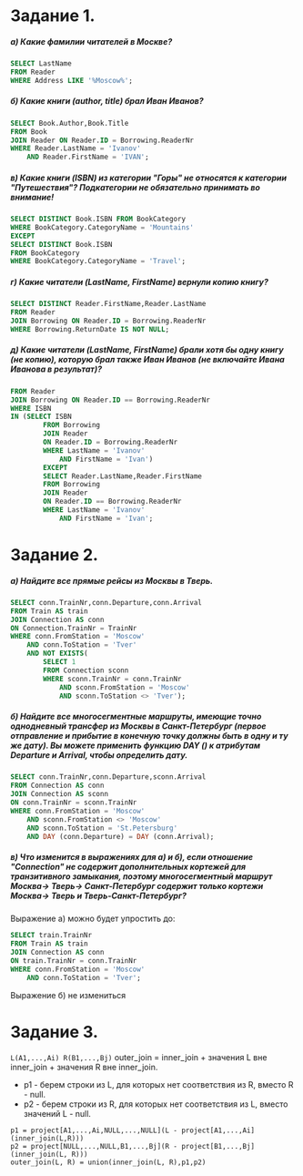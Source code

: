 ﻿# Задание 1.
##### а) Какие фамилии читателей в Москве?
```sql
SELECT LastName 
FROM Reader 
WHERE Address LIKE '%Moscow%';
```
##### б) Какие книги (author, title) брал Иван Иванов?
```sql
SELECT Book.Author,Book.Title
FROM Book
JOIN Reader ON Reader.ID = Borrowing.ReaderNr
WHERE Reader.LastName = 'Ivanov' 
	AND Reader.FirstName = 'IVAN';
```
##### в) Какие книги (ISBN) из категории "Горы" не относятся к категории "Путешествия"? Подкатегории не обязательно принимать во внимание!
```sql
SELECT DISTINCT Book.ISBN FROM BookCategory
WHERE BookCategory.CategoryName = 'Mountains'
EXCEPT 
SELECT DISTINCT Book.ISBN
FROM BookCategory
WHERE BookCategory.CategoryName = 'Travel';
```
##### г) Какие читатели (LastName, FirstName) вернули копию книгу?
```sql
SELECT DISTINCT Reader.FirstName,Reader.LastName
FROM Reader
JOIN Borrowing ON Reader.ID = Borrowing.ReaderNr
WHERE Borrowing.ReturnDate IS NOT NULL;
```
##### д) Какие читатели (LastName, FirstName) брали хотя бы одну книгу (не копию), которую брал также Иван Иванов (не включайте Ивана Иванова в результат)?
```sql
FROM Reader
JOIN Borrowing ON Reader.ID == Borrowing.ReaderNr
WHERE ISBN 
IN (SELECT ISBN
		FROM Borrowing
		JOIN Reader 
		ON Reader.ID = Borrowing.ReaderNr
		WHERE LastName = 'Ivanov' 
			AND FirstName = 'Ivan')
		EXCEPT 
		SELECT Reader.LastName,Reader.FirstName
		FROM Borrowing
		JOIN Reader 
		ON Reader.ID == Borrowing.ReaderNr
		WHERE LastName = 'Ivanov' 
			AND FirstName = 'Ivan';
```
# Задание 2.
##### a) Найдите все прямые рейсы из Москвы в Тверь.
```sql 
SELECT conn.TrainNr,conn.Departure,conn.Arrival
FROM Train AS train
JOIN Connection AS conn 
ON Connection.TrainNr = TrainNr
WHERE conn.FromStation = 'Moscow'
	AND conn.ToStation = 'Tver'
	AND NOT EXISTS(
		SELECT 1
		FROM Connection sconn
		WHERE sconn.TrainNr = conn.TrainNr
			AND sconn.FromStation = 'Moscow'
			AND sconn.ToStation <> 'Tver');
```
##### б) Найдите все многосегментные маршруты, имеющие точно однодневный трансфер из Москвы в Санкт-Петербург (первое отправление и прибытие в конечную точку должны быть в одну и ту же дату). Вы можете применить функцию DAY () к атрибутам Departure и Arrival, чтобы определить дату.
```sql
SELECT conn.TrainNr,conn.Departure,sconn.Arrival
FROM Connection AS conn
JOIN Connection AS sconn 
ON conn.TrainNr = sconn.TrainNr
WHERE conn.FromStation = 'Moscow'
	AND sconn.FromStation <> 'Moscow'
	AND sconn.ToStation = 'St.Petersburg'
	AND DAY (conn.Departure) = DAY (conn.Arrival); 
```
##### в) Что изменится в выражениях для а) и б), если отношение "Connection" не содержит дополнительных кортежей для транзитивного замыкания, поэтому многосегментный маршрут Москва-> Тверь-> Санкт-Петербург содержит только кортежи Москва-> Тверь и Тверь-Санкт-Петербург?
Выражение а) можно будет упростить до: 
```sql
SELECT train.TrainNr
FROM Train AS train
JOIN Connection AS conn 
ON train.TrainNr = conn.TrainNr
WHERE conn.FromStation = 'Moscow' 
	AND conn.ToStation = 'Tver';
```
Выражение б) не измениться
# Задание 3.
`L(A1,...,Ai)
R(B1,...,Bj)`
outer_join = inner_join + значения L вне inner_join + значения R вне inner_join.
* p1 - берем строки из L, для которых нет соответствия из R, вместо R - null.
* p2 - берем строки из R, для которых нет соответствия из L, вместо значений L - null.
```
p1 = project[A1,...,Ai,NULL,...,NULL](L - project[A1,...,Ai](inner_join(L,R))) 
p2 = project[NULL,...,NULL,B1,...,Bj](R - project[B1,...,Bj](inner_join(L, R)))
outer_join(L, R) = union(inner_join(L, R),p1,p2)
```
